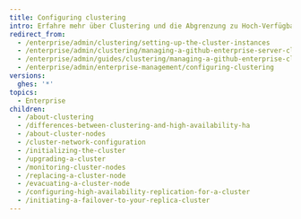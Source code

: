 ```yaml
---
title: Configuring clustering
intro: Erfahre mehr über Clustering und die Abgrenzung zu Hoch-Verfügbarkeit.
redirect_from:
  - /enterprise/admin/clustering/setting-up-the-cluster-instances
  - /enterprise/admin/clustering/managing-a-github-enterprise-server-cluster
  - /enterprise/admin/guides/clustering/managing-a-github-enterprise-cluster/
  - /enterprise/admin/enterprise-management/configuring-clustering
versions:
  ghes: '*'
topics:
  - Enterprise
children:
  - /about-clustering
  - /differences-between-clustering-and-high-availability-ha
  - /about-cluster-nodes
  - /cluster-network-configuration
  - /initializing-the-cluster
  - /upgrading-a-cluster
  - /monitoring-cluster-nodes
  - /replacing-a-cluster-node
  - /evacuating-a-cluster-node
  - /configuring-high-availability-replication-for-a-cluster
  - /initiating-a-failover-to-your-replica-cluster
---
```


